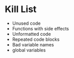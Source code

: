 Kill List
=========
* Unused code
* Functions with side effects
* Unformatted code
* Repeated code blocks
* Bad variable names
* global variables
